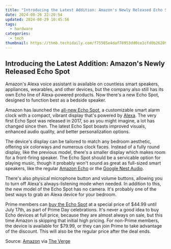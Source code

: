 ```yaml
---
title: "Introducing the Latest Addition: Amazon's Newly Released Echo Spot"
date: 2024-08-26 22:20:54
updated: 2024-08-29 10:45:56
tags:
  - hardware
categories:
  - tech
thumbnail: https://thmb.techidaily.com/f75585e4daf78953dd0ce1cfd0b26209fab1e9c588003fe7de564148a8e3e23c.jpg
---
```


## Introducing the Latest Addition: Amazon's Newly Released Echo Spot

Amazon's Alexa voice assistant is available on countless smart speakers, appliances, wearables, and other devices, but the company also still has its own Echo line of Alexa-powered products. Now there's a new Echo Spot, designed to function best as a bedside speaker.

 Amazon has launched the [all-new Echo Spot](https://www.amazon.com/dp/B0BFC7WQ6R?tag=hotoge-20&ascsubtag=UUhtgUeUpU2004041&asc%5Frefurl=https%3A%2F%2Fwww.howtogeek.com%2Famazon-2024-echo-spot%2F&asc%5Fcampaign=Short-Term), a customizable smart alarm clock with a compact, vibrant display that's powered by [Alexa](https://some-skills.techidaily.com/2024-approved-ultimate-resource-compilation-for-media-imagery/). The very first Echo Spot was released in 2017, so as you might imagine, a lot has changed since then. The latest Echo Spot boasts improved visuals, enhanced audio quality, and better personalization options.

 The device's display can be tailored to match any bedroom aesthetic, offering six colorways and numerous clock faces. Instead of a fully round display, like the previous model, there's a smaller display which makes room for a front-firing speaker. The Echo Spot should be a servicable option for playing music, though it probably won't sound as great as full-sized smart speakers, like the regular [Amazon Echo](https://www.amazon.com/Echo-4th-Gen/dp/B07XKF5RM3?tag=hotoge-20&ascsubtag=UUhtgUeUpU2004041&asc%5Frefurl=https%3A%2F%2Fwww.howtogeek.com%2Famazon-2024-echo-spot%2F&asc%5Fcampaign=Short-Term) or the [Google Nest Audio](https://shop-links.co/link/?exclusive=1&publisher_slug=itechdaily19598&url=https%3A%2F%2Fwww.bestbuy.com%2Fsite%2Fgoogle-nest-audio-smart-speaker-chalk%2F6428305.p%3FskuId%3D6428305).

 There's also physical microphone button and volume buttons, allowing you to turn off Alexa's always-listening mode when needed. In addition to this, the new model of the Echo Spot has no camera. It's probably one of the best ways to grab an Alexa device for your bedroom.

 Prime members can [buy the Echo Spot](https://www.amazon.com/dp/B0BFC7WQ6R?tag=hotoge-20&ascsubtag=UUhtgUeUpU2004041&asc%5Frefurl=https%3A%2F%2Fwww.howtogeek.com%2Famazon-2024-echo-spot%2F&asc%5Fcampaign=Short-Term) at a special price of $44.99 until July 17th, as part of Prime Day celebrations. It's never a good idea to buy Echo devices at full price, because they are almost always on sale, but this time Amazon is skipping that initial high pricing. For non-Prime members, the device is available for $79.99, or they can join Prime to take advantage of the discount. This will also be the regular price after the deal ends.

 Source: [Amazon](https://www.aboutamazon.com/news/devices/all-new-echo-spot) via [The Verge](https://www.theverge.com/2024/7/8/24194272/amazon-echo-spot-alexa-smart-speaker)

<ins class="adsbygoogle"
     style="display:block"
     data-ad-format="autorelaxed"
     data-ad-client="ca-pub-7571918770474297"
     data-ad-slot="1223367746"></ins>



<ins class="adsbygoogle"
     style="display:block"
     data-ad-client="ca-pub-7571918770474297"
     data-ad-slot="8358498916"
     data-ad-format="auto"
     data-full-width-responsive="true"></ins>
